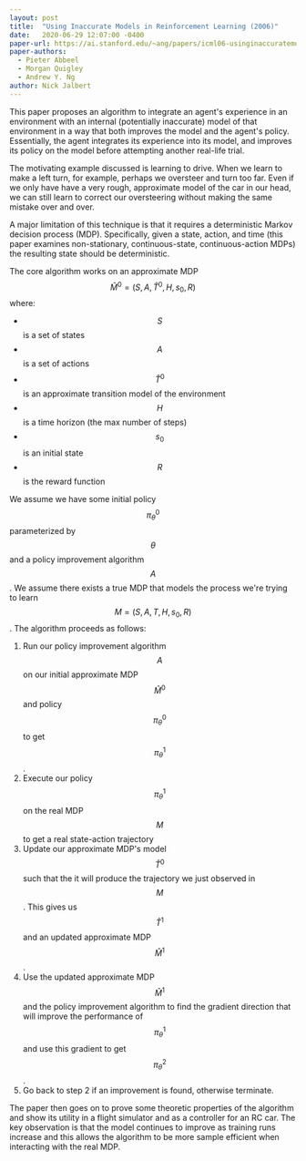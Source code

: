 ```yaml
---
layout: post
title:  "Using Inaccurate Models in Reinforcement Learning (2006)"
date:   2020-06-29 12:07:00 -0400
paper-url: https://ai.stanford.edu/~ang/papers/icml06-usinginaccuratemodelsinrl.pdf
paper-authors:
  - Pieter Abbeel
  - Morgan Quigley
  - Andrew Y. Ng
author: Nick Jalbert
---
```


This paper proposes an algorithm to integrate an agent's experience in an
environment with an internal (potentially inaccurate) model of that environment
in a way that both improves the model and the agent's policy.  Essentially, the
agent integrates its experience into its model, and improves its policy on the
model before attempting another real-life trial.

The motivating example discussed is learning to drive.  When we learn to make a
left turn, for example, perhaps we oversteer and turn too far.  Even if we only
have have a very rough, approximate model of the car in our head, we can still
learn to correct our oversteering without making the same mistake over and
over.

A major limitation of this technique is that it requires a deterministic Markov
decision process (MDP). Specifically, given a state, action, and time (this
paper examines non-stationary, continuous-state, continuous-action MDPs) the
resulting state should be deterministic.

The core algorithm works on an approximate MDP
$$\hat{M}^0 = (S, A, \hat{T}^0, H, s_0, R)$$ where:

* $$S$$ is a set of states
* $$A$$ is a set of actions
* $$\hat{T}^0$$ is an approximate transition model of the environment
* $$H$$ is a time horizon (the max number of steps)
* $$s_0$$ is an initial state
* $$R$$ is the reward function

We assume we have some initial policy $$\pi_\theta^0$$ parameterized by
$$\theta$$ and a policy improvement algorithm $$A$$. We assume there exists a
true MDP that models the process we're trying to learn $$M=(S,A,T,H,s_0,R)$$.
The algorithm proceeds as follows:

1. Run our policy improvement algorithm $$A$$ on our initial approximate MDP
   $$\hat{M}^0$$ and policy $$\pi_\theta^0$$ to get $$\pi_\theta^1$$.
2. Execute our policy $$\pi_\theta^1$$ on the real MDP $$M_{}$$ to get a real
   state-action trajectory
3. Update our approximate MDP's model $$\hat{T}^0$$ such that the it will
   produce the trajectory we just observed in $$M$$.  This gives us
   $$\hat{T}^1$$ and an updated approximate MDP $$\hat{M}^1$$.
4. Use the updated approximate MDP $$\hat{M}^1$$ and the policy improvement
   algorithm to find the gradient direction that will improve the performance
   of $$\pi_\theta^1$$ and use this gradient to get $$\pi_\theta^2$$.
6. Go back to step 2 if an improvement is found, otherwise terminate.


The paper then goes on to prove some theoretic properties of the algorithm and
show its utility in a flight simulator and as a controller for an RC car.  The
key observation is that the model continues to improve as training runs
increase and this allows the algorithm to be more sample efficient when
interacting with the real MDP.
